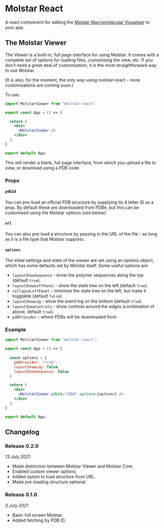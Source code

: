 # Molstar React

A react component for adding the [Molstar Macromolecular Visualiser](https://github.com/molstar/molstar) to your app.

## The Molstar Viewer

The Viewer is a built-in, full page interface for using Molstar. It comes with a complete set of options for loading files, customising the view, etc. If you don't need a great deal of customisation, it is the most straightforward way to use Molstar.

(It is also, for the moment, the only way using molstar-react - more customisations are coming soon.)

To use:

```jsx
import MolstarViewer from "molstar-react";

export const App = () => {

  return (
    <div>
      <MolstarViewer />
    </div>
  );
}

export default App;
```

This will render a blank, full page interface, from which you upload a file to view, or download using a PDB code.

### Props

#### `pdbId`

You can pre-load an official PDB structure by supplying its 4 letter ID as a prop. By default these are downloaded from PDBe, but this can be customised using the Molstar options (see below).

#### `url`

You can also pre-load a structure by passing in the URL of the file - as long as it is a file type that Molstar supports.

#### `options`

The initial settings and state of the viewer are set using an options object, which has some defaults set by Molstar itself. Some useful options are:

- `layoutShowSequence` - show the polymer sequences along the top (default `true`).
- `layoutShowLeftPanel` - show the state tree on the left (default `true`).
- `collapseLeftPanel` - minimise the state tree on the left, but make it togglable (default `false`).
- `layoutShowLog` - show the event log on the bottom (default `true`).
- `layoutShowControls` - show controls around the edges (combination of above, default `true`).
- `pdbProvider` - where PDBs will be downloaded from

### Example

```jsx
import MolstarViewer from "molstar-react";

export const App = () => {
  
  const options = {
    pdbProvider: "rcsb",
    layoutShowLog: false,
    layoutShowSequence: false
  }

  return (
    <div>
      <MolstarViewer pdbId="1XDA" options={options} />
    </div>
  );
}

export default App;
```

## Changelog

### Release 0.2.0

*13 July 2021*

- Made distinction between Molstar Viewer and Molstar Core.
- Enabled custom viewer options.
- Added option to load structure from URL.
- Made pre-loading structure optional.

### Release 0.1.0

*3 July 2021*

- Basic full screen Molstar.
- Added fetching by PDB ID.